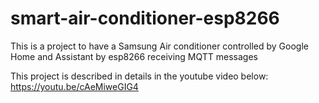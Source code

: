# smart-air-conditioner-esp8266
This is a project to have a Samsung Air conditioner controlled by Google Home and Assistant by esp8266 receiving MQTT messages

This project is described in details in the youtube video below:
https://youtu.be/cAeMiweGIG4
